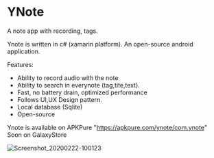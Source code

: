 # YNote
A note app with recording, tags.

Ynote is written in c# (xamarin platform).
An open-source android application.

Features:
- Ability to record audio with the note
- Ability to search in everynote (tag,tite,text).
- Fast, no battery drain, optimized performance
- Follows UI,UX Design pattern.
- Local database (Sqlite)
- Open-source

Ynote is available on APKPure "https://apkpure.com/ynote/com.ynote"
Soon on GalaxyStore

![Screenshot_20200222-100123](https://user-images.githubusercontent.com/50548116/76162461-b3c72800-6146-11ea-9142-86520994f1f9.jpg)
